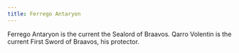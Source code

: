 ```yaml
---
title: Ferrego Antaryon
---
```


Ferrego Antaryon is the current the Sealord of Braavos. Qarro Volentin is the current First Sword of Braavos, his protector.


